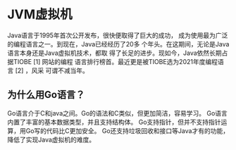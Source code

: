 # JVM虚拟机
Java语言于1995年首次公开发布，很快便取得了巨大的成功，
成为使用最为广泛的编程语言之一。到现在，Java已经经历了20多
个年头。在这期间，无论是Java语言本身还是Java虚拟机技术，都取
得了长足的进步。现如今，Java依然长期占据TIOBE [1] 网站的编程
语言排行榜首。最近更是被TIOBE选为2021年度编程语言 [2] ，风采
可谓不减当年。
## 为什么用Go语言？
Go语言介于C和java之间。Go的语法和C类似，但更加简洁，容易学习。
Go语言内置了丰富的基本数据类型，并且支持结构体。
Go支持指针，但并不支持指针运算，用Go写的代码比C更加安全。
Go还支持垃圾回收和接口等Java才有的功能，降低了实现Java虚拟机的难度。
